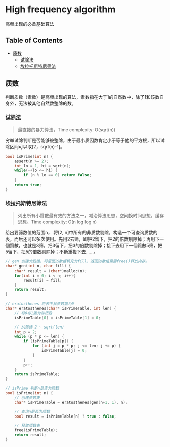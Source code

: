 # High frequency algorithm

高频出现的必备基础算法

## Table of Contents
+ [质数](#质数)
    + [试除法](#试除法)
    + [埃拉托斯特尼筛法](#埃拉托斯特尼筛法)

## 质数
判断质数（素数）是高频出现的算法，素数指在大于1的自然数中，除了1和该数自身外，无法被其他自然数整除的数。

### 试除法
> 最直接的暴力算法，Time complexity: O(sqrt(n))

穷举试除判断是否能够被整除，由于最小质因数肯定小于等于他的平方根，所以试除区间可以取[2，sqrt(n)-1]。

```c
bool isPrime(int n) {
    assert(n >= 2);
    int lo = 1, hi = sqrt(n);
    while(++lo <= hi) {
        if (n % lo == 0) return false;
    }
    return true;
}
```

### 埃拉托斯特尼筛法
> 列出所有小質數最有效的方法之一，减治算法思想，空间换时间思想，缓存思想。Time complexity: O(n log log n)

给出要筛数值的范围n， 将[2, n]中所有的非质数剔除，构造一个可查询质数的表，而后还可以多次使用。先用2去筛，即把2留下，把2的倍数剔除掉；再用下一個質數，也就是3筛，把3留下，把3的倍数剔除掉；接下去用下一個質數5筛，把5留下，把5的倍数剔除掉；不斷重複下去......。

```c
// gen 创建大数组，将里面的数据填充为fill，返回的数组需要free()释放内存。
char* gen(int n, char fill) {
    char* result = (char*)malloc(n);
    for(int i = 0; i < n; i++){
        result[i] = fill;
    }
    return result;
}

// eratosthenes 将表中非质数置为0
char* eratosthenes(char* isPrimeTable, int len) {
    // 将0与1置为非质数
    isPrimeTable[0] = isPrimeTable[1] = 0;

    // 从筛选 2 ~ sqrt(len)
    int p = 2;
    while (p * p <= len) {
        if (isPrimeTable[p]) {
            for (int j = p * p; j <= len; j += p) {
                isPrimeTable[j] = 0;
            }
        }
        p++;
    }
    return isPrimeTable;
}

// isPrime 判断n是否为质数 
bool isPrime(int n) {
    // 创建质数表
    char* isPrimeTable = eratosthenes(gen(n+1, 1), n);

    // 查询n是否为质数
    bool result = isPrimeTable[n] ? true : false;

    // 释放质数表
    free(isPrimeTable);
    return result;
}
```